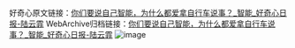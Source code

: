 好奇心原文链接：[你们要说自己智能，为什么都爱拿自行车说事？_智能_好奇心日报-陆云霏](https://www.qdaily.com/articles/8088.html)
WebArchive归档链接：[你们要说自己智能，为什么都爱拿自行车说事？_智能_好奇心日报-陆云霏](http://web.archive.org/web/20190623152048/https://www.qdaily.com/articles/8088.html)
![image](http://ww3.sinaimg.cn/large/007d5XDpgy1g3vcmbwqeoj30u06aje81)